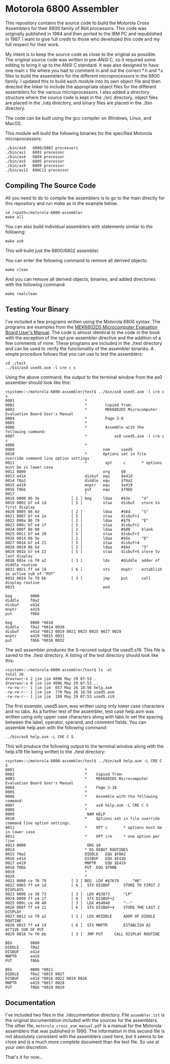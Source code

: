 # Motorola 6800 Assembler

This repository contains the source code to build the Motorola Cross Assemblers for their 6800 family of 8bit processors.  This code was originally published in 1984 and then ported to the IBM PC and republished in 1987.  I want to give full credit to those who developed this code and my full respect for their work.

My intent is to keep the source code as close to the original as possible.  The original source code was written in pre-ANSI C, so it required some editing to bring it up to the ANSI C standard.  It was also designed to have one main c file where you had to comment in and out the correct *.h and *.c files to build the assemblers for the different microprocessors in the 6800 family.  I updated this to build each module into its own object file and then directed the linker to include the appropriate object files for the different assemblers for the various microprocessors.  I also added a directory structure where the source code is kept in the ./src directory, object files are placed in the ./obj directory, and binary files are placed in the ./bin directory.

The code can be built using the gcc compiler on Windows, Linux, and MacOS.

This module will build the following binaries for the specified Motorola microprocessors:

```
./bin/as0   6800/6802 processors
./bin/as1   6801 processor
./bin/as4   6804 processor
./bin/as5   6805 processor
./bin/as9   6809 processor
./bin/as11  68HC11 processor
```

## Compiling The Source Code

All you need to do to compile the assemblers is to go to the main directly for this repository and run make as in the example below.
```
cd /<path>/motorola-6800-assembler
make all
```
You can also build individual assemblers with statements similar to the following:
```
make as0
```
This will build just the 6800/6802 assembler.

You can enter the following command to remove all derived objects:
```
make clean
```
And you can remove all derived objects, binaries, and added directories with the following command:
```
make realclean
```

## Testing Your Binary

I've included a few programs written using the Motorola 6800 syntax.  The programs are examples from the [MEK6802D5 Microcomputer Evaluation Board User's Manual](https://github.com/JimInCA/cassette-tape-emulator/blob/main/doc/mek6802d5.pdf).  The code is almost identical to the code in the book with the exception of the opt pre-assembler directive and the addition of a few comments of mine.  These programs are included in the ./test directory and can be used to verify the functionality of the assembler binaries.  A simple procedure follows that you can use to test the assemblers:
```
cd ./test
../bin/as0 used5.asm -l cre c s
```
Using the above command, the output to the terminal window from the as0 assembler should look like this:
```
<system>:~/motorola-6800-assembler/test$ ../bin/as0 used5.asm -l cre c s
0001                               *
0002                               *        Copied from:
0003                               *        MEK6802D5 Microcomputer Evaluation Board User's Manual
0004                               *        Page 3-8
0005                               *
0006                               *        Assemble with the following command:
0007                               *            as0 used5.asm -l cre c s
0008                               *
0009                                       nam     used5
0010                               *       Options set in file override command line option settings
0011                               *        opt     c       * options must be in lower case
0012 0000                                  org     $0
0013 e41d                          disbuf  equ     $e41d
0014 f0a2                          diddle  equ     $f0a2
0015 e419                          mnptr   equ     $e419
0016 f0bb                          put     equ     $f0bb
0017                               *
0018 0000 86 3e              [ 2 ] beg     ldaa    #$3e     "U"
0019 0002 b7 e4 1d           [ 5 ]         staa    disbuf   store to first display
0020 0005 86 6d              [ 2 ]         ldaa    #$6d     "S"
0021 0007 b7 e4 1e           [ 5 ]         staa    disbuf+1
0022 000a 86 79              [ 2 ]         ldaa    #$79     "E"
0023 000c b7 e4 1f           [ 5 ]         staa    disbuf+2
0024 000f 86 00              [ 2 ]         ldaa    #$00     blank
0025 0011 b7 e4 20           [ 5 ]         staa    disbuf+3
0026 0014 86 5e              [ 2 ]         ldaa    #$5e     "D"
0027 0016 b7 e4 21           [ 5 ]         staa    disbuf+4
0028 0019 86 6d              [ 2 ]         ldaa    #$6d     "5"
0029 001b b7 e4 22           [ 5 ]         staa    disbuf+5 store to last display
0030 001e ce f0 a2           [ 3 ]         ldx     #diddle  adder of diddle routine
0031 0021 ff e4 19           [ 6 ]         stx     mnptr    establish as active sub of "PUT"
0032 0024 7e f0 bb           [ 3 ]         jmp     put      call display routine
0033                                       end

beg        0000
diddle     f0a2
disbuf     e41d
mnptr      e419
put        f0bb

beg        0000 *0018
diddle     f0a2 *0014 0030
disbuf     e41d *0013 0019 0021 0023 0025 0027 0029
mnptr      e419 *0015 0031
put        f0bb *0016 0032 
```

The as0 assembler produces the S-recored output file used5.s19.  This file is saved to the ./test directory.  A listing of the test directory should look like this:

```
<system>:~/motorola-6800-assembler/test$ ls -al
total 20
drwxrwxr-x 2 jim jim 4096 May 29 07:53 .
drwxrwxr-x 8 jim jim 4096 May 29 07:53 ..
-rw-rw-r-- 1 jim jim  657 May 26 18:56 help.asm
-rw-rw-r-- 1 jim jim  778 May 26 18:56 used5.asm
-rw-rw-r-- 1 jim jim  109 May 29 07:53 used5.s19
```

The first example, used5.asm, was written using only lower case characters and no tabs.  As a further test of the assembler, test case help.asm was written using only upper case characters along with tabs to set the spacing between the label, operator, operand, and comment fields.  You can assemble help.asm with the following command:

```
../bin/as0 help.asm -L CRE C S
```

This will produce the following output to the terminal window along with the help.s19 file being written to the ./test directory:

```
<system>:~/motorola-6800-assembler/test$ ../bin/as0 help.asm -L CRE C S
0001                               *
0002                               *	Copied from:
0003                               *	MEK6802D5 Microcomputer Evaluation Board User's Manual
0004                               *	Page 3-10
0005                               *
0006                               *	Assemble with the following command:
0007                               * 	as0 help.asm -L CRE C S
0008                               *
0009                               	NAM	HELP
0010                               *	Options set in file override command line option settings.
0011                               *	OPT	c		* options must be in lower case
0012                               *	OPT	cre		* one option per line
0013 0000                          	ORG	$0
0014                               * D5 DEBUT ROUTINES
0015 f0a2                          DIDDLE	EQU	$F0A2
0016 e41d                          DISBUF	EQU	$E41D
0017 e419                          MNPTR	EQU	$E419
0018 f0bb                          PUT	EQU	$F0BB
0019                               *
0020                               *
0021 0000 ce 76 79           [ 3 ] BEG	LDX	#$7679		"HE"
0022 0003 ff e4 1d           [ 6 ] 	STX	DISBUF		STORE TO FIRST 2 DISPLAYS
0023 0006 ce 38 73           [ 3 ] 	LDX	#$3873		"LP"
0024 0009 ff e4 1f           [ 6 ] 	STX	DISBUF+2
0025 000c ce 40 40           [ 3 ] 	LDX	#$4040		"--"
0026 000f ff e4 21           [ 6 ] 	STX	DISBUF+4	STORE THE LAST 2 DISPLAY
0027 0012 ce f0 a2           [ 3 ] 	LDX	#DIDDLE		ADDR OF DIDDLE ROUTINE
0028 0015 ff e4 19           [ 6 ] 	STX	MNPTR		ESTABLISH AS ACTIVE SUB OF PUT
0029 0018 7e f0 bb           [ 3 ] 	JMP	PUT		CALL DISPLAY ROUTINE

BEG        0000
DIDDLE     f0a2
DISBUF     e41d
MNPTR      e419
PUT        f0bb

BEG        0000 *0021 
DIDDLE     f0a2 *0015 0027 
DISBUF     e41d *0016 0022 0024 0026 
MNPTR      e419 *0017 0028 
PUT        f0bb *0018 0029 
```

## Documentation

I've included two files in the ./documentation directory.  File `assembler.txt` is the original documentation included with the sources for the assemblers.  The other file, `motorola_cross_asm_manual.pdf` is a manual for the Motorola assemblers that was published in 1990.  The information in this second file is not absolutely consistent with the assemblers used here, but it seems to be close and is a much more complete document than the text file.  So use at your own discretion.

That's it for now...

